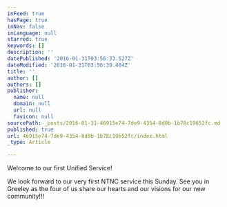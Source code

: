 ```yaml
---
inFeed: true
hasPage: true
inNav: false
inLanguage: null
starred: true
keywords: []
description: ''
datePublished: '2016-01-31T03:56:33.527Z'
dateModified: '2016-01-31T03:56:30.404Z'
title: ''
author: []
authors: []
publisher:
  name: null
  domain: null
  url: null
  favicon: null
sourcePath: _posts/2016-01-31-46915e74-7de9-4354-8d0b-1b78c19652fc.md
published: true
url: 46915e74-7de9-4354-8d0b-1b78c19652fc/index.html
_type: Article

---
```

Welcome to our first Unified Service!

We look forward to our very first NTNC service this Sunday. See you in Greeley as the four of us share our hearts and our visions for our new community!!!
